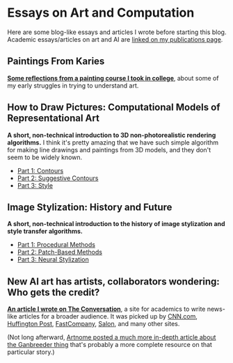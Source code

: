 Essays on Art and Computation
=================

Here are some blog-like essays and articles I wrote before starting this blog. Academic essays/articles on art and AI are [linked on my publications page](https://www.dgp.toronto.edu/~hertzman/research.html).

Paintings From Karies
-----------

[**Some reflections from a painting course I took in college**](https://www.dgp.toronto.edu/~hertzman/karies/), about some of my early struggles in trying to understand art.


How to Draw Pictures: Computational Models of Representational Art
------------

**A short, non-technical introduction to 3D non-photorealistic rendering algorithms.** I think it's pretty amazing that we have such simple algorithm for making line drawings and paintings from 3D models, and they don't seem to be widely known.

* [Part 1: Contours](https://medium.com/@aaronhertzmann/how-to-draw-pictures-contours-f3f345ed6a22)
* [Part 2: Suggestive Contours](https://medium.com/@aaronhertzmann/how-to-draw-pictures-suggestive-contours-b6f2557804b9)
* [Part 3: Style](https://medium.com/@aaronhertzmann/how-to-draw-pictures-style-7eeb86cc7bd5)


Image Stylization: History and Future
------------
**A short, non-technical introduction to the history of image stylization and style transfer algorithms.**

* [Part 1: Procedural Methods](https://research.adobe.com/image-stylization-history-and-future/)
* [Part 2: Patch-Based Methods](https://research.adobe.com/image-stylization-history-and-future-part-2/)
* [Part 3: Neural Stylization](https://research.adobe.com/image-stylization-history-and-future-part-3/)


New AI art has artists, collaborators wondering: Who gets the credit? 
----------------

[**An article I wrote on The Conversation**](https://theconversation.com/new-ai-art-has-artists-collaborators-wondering-who-gets-the-credit-112661), a site for academics to write news-like articles for a broader audience. It was picked up by [CNN.com](https://www.cnn.com/style/article/ai-art-who-should-get-credit-conversation/index.html), [Huffington Post](https://www.huffpost.com/entry/ai-art-christies-ganbreeder_b_5c818440e4b0d9a64493ad85), [FastCompany](https://www.fastcompany.com/90316932/ai-is-bringing-out-the-art-worlds-worst-instincts), [Salon](https://www.salon.com/2019/03/09/new-ai-art-has-artists-collaborators-wondering-who-gets-the-credit_partner/), and many other sites. 

(Not long afterward, [Artnome posted a much more in-depth article about the Ganbreeder thing](https://www.artnome.com/news/2019/3/27/why-is-ai-art-copyright-so-complicated) that's probably a more complete resource on that particular story.)